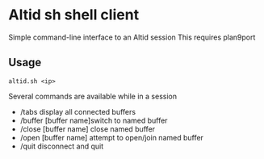 # Altid sh shell client

Simple command-line interface to an Altid session
This requires plan9port

## Usage

`altid.sh <ip>`

Several commands are available while in a session

- /tabs display all connected buffers
- /buffer [buffer name]switch to named buffer
- /close [buffer name] close named buffer
- /open [buffer name] attempt to open/join named buffer
- /quit disconnect and quit
